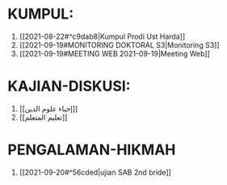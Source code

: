 # KUMPUL:
1. [[2021-08-22#^c9dab8|Kumpul Prodi Ust Harda]]
2. [[2021-09-19#MONITORING DOKTORAL S3|Monitoring S3]]
3. [[2021-09-19#MEETING WEB 2021-09-19|Meeting Web]]

# KAJIAN-DISKUSI:
1. [[إحياء علوم الدين]]
2. [[تعليم المتعلم]]

# PENGALAMAN-HIKMAH
1. [[2021-09-20#^56cded|ujian SAB 2nd bride]]